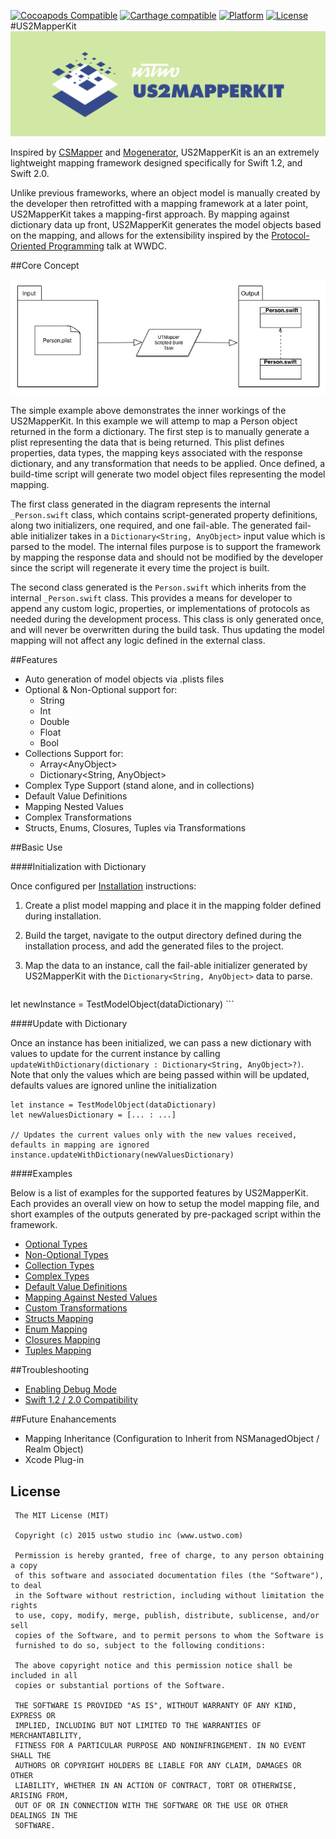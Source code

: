 [![Cocoapods Compatible](https://img.shields.io/badge/pod-v0.2.0-blue.svg)](https://github.com/ustwo/US2MapperKit)
[![Carthage compatible](https://img.shields.io/badge/Carthage-compatible-4BC51D.svg?style=flat)](https://github.com/Carthage/Carthage)
[![Platform](https://img.shields.io/badge/platform-ios%20%7C%20osx-lightgrey.svg)](https://github.com/ustwo/US2MapperKit)
[![License](https://img.shields.io/badge/license-MIT-343434.svg)](https://github.com/ustwo/US2MapperKit)
#US2MapperKit
![alt tag](/documentation/readme_assets/mapperkit_header.png?raw=true)

Inspired by [CSMapper](https://github.com/marcammann/CSMapper) and [Mogenerator](https://github.com/rentzsch/mogenerator), US2MapperKit is an an extremely lightweight mapping framework designed specifically for Swift 1.2, and Swift 2.0.

Unlike previous frameworks, where an object model is manually created by the developer then retrofitted with a mapping framework at a later point, US2MapperKit takes a mapping-first approach. By mapping against dictionary data up front, US2MapperKit generates the model objects based on the mapping, and allows for the extensibility inspired by the [Protocol-Oriented Programming](https://developer.apple.com/videos/wwdc/2015/?id=408) talk at WWDC.

##Core Concept

![alt tag](/documentation/readme_assets/basic_concept_image.png?raw=true)

The simple example above demonstrates the inner workings of the US2MapperKit. In this example we will attemp to map a Person object returned in the form a dictionary. The first step is to manually generate a plist representing the data that is being returned. This plist defines properties, data types, the mapping keys associated with the response dictionary, and any transformation that needs to be applied. Once defined, a build-time script will generate two model object files representing the model mapping.

The first class generated in the diagram represents the internal `_Person.swift` class, which contains script-generated property definitions, along two initializers, one required, and one fail-able. The generated fail-able initializer takes in a `Dictionary<String, AnyObject>` input value which is parsed to the model. The internal files purpose is to support the framework by mapping the response data and should not be modified by the developer since the script will regenerate it every time the project is built.

The second class generated is the `Person.swift` which inherits from the internal `_Person.swift` class. This provides a means for developer to append any custom logic, properties, or implementations of protocols as needed during the development process. This class is only generated once, and will never be overwritten during the build task. Thus updating the model mapping will not affect any logic defined in the external class.

##Features

* Auto generation of model objects via .plists files
* Optional & Non-Optional support for:
	* String
	* Int
	* Double
	* Float
	* Bool
* Collections Support for:
	* Array\<AnyObject\>
	* Dictionary\<String, AnyObject\>
* Complex Type Support (stand alone, and in collections)
* Default Value Definitions
* Mapping Nested Values
* Complex Transformations
* Structs, Enums, Closures, Tuples via Transformations

##Basic Use

####Initialization with Dictionary

Once configured per [Installation](/documentation/installation.md) instructions:

1. Create a plist model mapping and place it in the mapping folder defined during installation.
2. Build the target, navigate to the output directory defined during the installation process, and add the generated files to the project.
3. Map the data to an instance, call the fail-able initializer generated by US2MapperKit with the `Dictionary<String, AnyObject>` data to parse.

	```
let newInstance = TestModelObject(dataDictionary)
	```

####Update with Dictionary

Once an instance has been initialized, we can pass a new dictionary with values to update for the current instance by calling `updateWithDictionary(dictionary : Dictionary<String, AnyObject>?)`. Note that only the values which are being passed within will be updated, defaults values are ignored unline the initialization

```
let instance = TestModelObject(dataDictionary)
let newValuesDictionary = [... : ...]

// Updates the current values only with the new values received, defaults in mapping are ignored
instance.updateWithDictionary(newValuesDictionary)

```

####Examples 

Below is a list of examples for the supported features by US2MapperKit. Each provides an overall view on how to setup the model mapping file, and short examples of the outputs generated by pre-packaged script within the framework.

* [Optional Types](/documentation/optional_value_types.md)
* [Non-Optional Types](/documentation/non_optional_value_types.md) 
* [Collection Types](/documentation/collection_types.md)
* [Complex Types](/documentation/complex_value_types.md)
* [Default Value Definitions](/documentation/default_values.md)
* [Mapping Against Nested Values](/documentation/nested_mapping.md)
* [Custom Transformations](/documentation/custom_transforms.md)
* [Structs Mapping](/documentation/custom_transforms_struct.md)
* [Enum Mapping](/documentation/custom_transforms_enums.md)
* [Closures Mapping](/documentation/custom_transforms_closures.md)
* [Tuples Mapping](/documentation/custom_transforms_tuples.md)

##Troubleshooting

- [Enabling Debug Mode](/documentation/enable_debug_mode.md)
- [Swift 1.2 / 2.0 Compatibility](/documentation/compatibility_issues.md)

##Future Enahancements

* Mapping Inheritance (Configuration to Inherit from NSManagedObject / Realm Object)
* Xcode Plug-in

## License

     The MIT License (MIT)  
      
     Copyright (c) 2015 ustwo studio inc (www.ustwo.com)  
      
     Permission is hereby granted, free of charge, to any person obtaining a copy
     of this software and associated documentation files (the "Software"), to deal
     in the Software without restriction, including without limitation the rights
     to use, copy, modify, merge, publish, distribute, sublicense, and/or sell
     copies of the Software, and to permit persons to whom the Software is
     furnished to do so, subject to the following conditions:  
     
     The above copyright notice and this permission notice shall be included in all
     copies or substantial portions of the Software.  
      
     THE SOFTWARE IS PROVIDED "AS IS", WITHOUT WARRANTY OF ANY KIND, EXPRESS OR
     IMPLIED, INCLUDING BUT NOT LIMITED TO THE WARRANTIES OF MERCHANTABILITY,
     FITNESS FOR A PARTICULAR PURPOSE AND NONINFRINGEMENT. IN NO EVENT SHALL THE
     AUTHORS OR COPYRIGHT HOLDERS BE LIABLE FOR ANY CLAIM, DAMAGES OR OTHER
     LIABILITY, WHETHER IN AN ACTION OF CONTRACT, TORT OR OTHERWISE, ARISING FROM,
     OUT OF OR IN CONNECTION WITH THE SOFTWARE OR THE USE OR OTHER DEALINGS IN THE
     SOFTWARE.  
